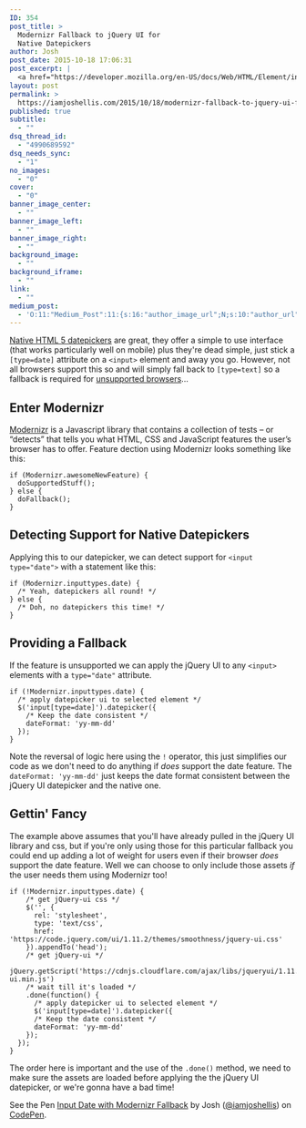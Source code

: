 ```yaml
---
ID: 354
post_title: >
  Modernizr Fallback to jQuery UI for
  Native Datepickers
author: Josh
post_date: 2015-10-18 17:06:31
post_excerpt: |
  <a href="https://developer.mozilla.org/en-US/docs/Web/HTML/Element/input/date">Native HTML 5 datepickers</a> are great, they offer a simple to use interface (that works particularly well on mobile) plus they're dead simple, just stick a <code>[type=date]</code> attribute on a <code>&lt;input&gt;</code> element and away you go. However, not all browsers support this so and will simply fall back to <code>[type=text]</code> so a fallback is required for <a href="http://caniuse.com/#feat=input-datetime">unsupported browsers</a>...
layout: post
permalink: >
  https://iamjoshellis.com/2015/10/18/modernizr-fallback-to-jquery-ui-for-native-datepickers/
published: true
subtitle:
  - ""
dsq_thread_id:
  - "4990689592"
dsq_needs_sync:
  - "1"
no_images:
  - "0"
cover:
  - "0"
banner_image_center:
  - ""
banner_image_left:
  - ""
banner_image_right:
  - ""
background_image:
  - ""
background_iframe:
  - ""
link:
  - ""
medium_post:
  - 'O:11:"Medium_Post":11:{s:16:"author_image_url";N;s:10:"author_url";N;s:11:"byline_name";N;s:12:"byline_email";N;s:10:"cross_link";s:3:"yes";s:2:"id";N;s:21:"follower_notification";s:3:"yes";s:7:"license";s:19:"all-rights-reserved";s:14:"publication_id";s:2:"-1";s:6:"status";s:4:"none";s:3:"url";N;}'
---
```

<a href="https://developer.mozilla.org/en-US/docs/Web/HTML/Element/input/date">Native HTML 5 datepickers</a> are great, they offer a simple to use interface (that works particularly well on mobile) plus they're dead simple, just stick a <code>[type=date]</code> attribute on a <code>&lt;input&gt;</code> element and away you go. However, not all browsers support this so and will simply fall back to <code>[type=text]</code> so a fallback is required for <a href="http://caniuse.com/#feat=input-datetime">unsupported browsers</a>...
<h2>Enter Modernizr</h2>
<a href="https://modernizr.com/">Modernizr</a> is a Javascript library that contains a collection of tests – or “detects” that tells you what HTML, CSS and JavaScript features the user’s browser has to offer. Feature dection using Modernizr looks something like this:
<pre><code class="language-javascript">if (Modernizr.awesomeNewFeature) {
  doSupportedStuff();
} else {
  doFallback();
}</code>
</pre>
<h2>Detecting Support for Native Datepickers</h2>
Applying this to our datepicker, we can detect support for <code>&lt;input type="date"&gt;</code> with a statement like this:
<pre><code class="language-javascript">if (Modernizr.inputtypes.date) {
  /* Yeah, datepickers all round! */
} else {
  /* Doh, no datepickers this time! */
}</code>
</pre>
<h2>Providing a Fallback</h2>
If the feature is unsupported we can apply the jQuery UI to any <code>&lt;input&gt;</code> elements with a <code>type="date"</code> attribute.
<pre><code class="language-javascript">if (!Modernizr.inputtypes.date) {
  /* apply datepicker ui to selected element */
  $('input[type=date]').datepicker({
    /* Keep the date consistent */
    dateFormat: 'yy-mm-dd'
  });
}</code>
</pre>
Note the reversal of logic here using the <code>!</code> operator, this just simplifies our code as we don't need to do anything if <em>does</em> support the date feature. The <code>dateFormat: 'yy-mm-dd'</code> just keeps the date format consistent between the jQuery UI datepicker and the native one.
<h2>Gettin' Fancy</h2>
The example above assumes that you'll have already pulled in the jQuery UI library and css, but if you're only using those for this particular fallback you could end up adding a lot of weight for users even if their browser <em>does</em> support the date feature. Well we can choose to only include those assets <em>if</em> the user needs them using Modernizr too!
<pre><code class="language-javascript">if (!Modernizr.inputtypes.date) {
    /* get jQuery-ui css */
    $('', {
      rel: 'stylesheet',
      type: 'text/css',
      href: 'https://code.jquery.com/ui/1.11.2/themes/smoothness/jquery-ui.css'
    }).appendTo('head');
    /* get jQuery-ui */
    jQuery.getScript('https://cdnjs.cloudflare.com/ajax/libs/jqueryui/1.11.2/jquery-ui.min.js')
    /* wait till it's loaded */
    .done(function() {
      /* apply datepicker ui to selected element */
      $('input[type=date]').datepicker({
      /* Keep the date consistent */
      dateFormat: 'yy-mm-dd'
    });
  });
}</code>
</pre>
The order here is important and the use of the <code>.done()</code> method, we need to make sure the assets are loaded before applying the the jQuery UI datepicker, or we're gonna have a bad time!
<p class="codepen" data-height="400" data-theme-id="17223" data-slug-hash="qOqKqg" data-default-tab="result" data-user="iamjoshellis">See the Pen <a href="http://codepen.io/iamjoshellis/pen/qOqKqg/">Input Date with Modernizr Fallback</a> by Josh (<a href="http://codepen.io/iamjoshellis">@iamjoshellis</a>) on <a href="http://codepen.io">CodePen</a>.</p>
<script src="//assets.codepen.io/assets/embed/ei.js" async=""></script>